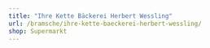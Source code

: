 ```yaml
---
title: "Ihre Kette Bäckerei Herbert Wessling"
url: /bramsche/ihre-kette-baeckerei-herbert-wessling/
shop: Supermarkt
---
```

